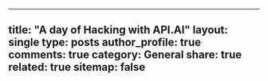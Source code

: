 
---
title: "A day of Hacking with API.AI"
layout: single
type: posts
author_profile: true
comments: true
category: General
share: true
related: true
sitemap: false
---
